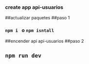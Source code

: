 ### create app api-usuarios

##actualizar paquetes
##paso 1

### `npm i ` o `npm isntall`

##encender api api-usuarios
##paso 2

## `npm run dev`
